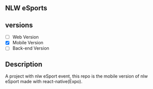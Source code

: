 ## NLW eSports

## versions

- [ ] Web Version
- [x] Mobile Version
- [ ] Back-end Version
 
## Description
A project with nlw eSport event, this repo is the mobile version of nlw eSport made with react-native(Expo).
